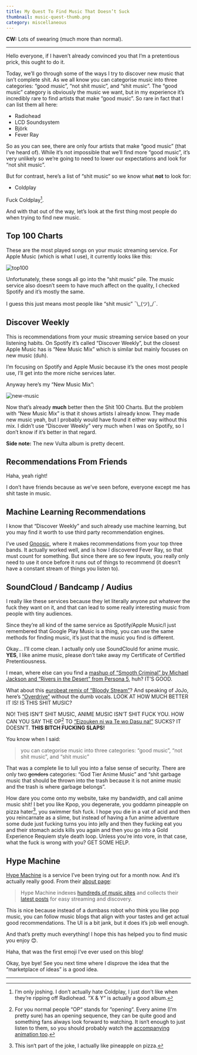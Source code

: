 ```yaml
---
title: My Quest To Find Music That Doesn’t Suck
thumbnail: music-quest-thumb.png
category: miscellaneous
---
```


**CW:** Lots of swearing (much more than normal).

----

Hello everyone, if I haven’t already convinced you that I’m a pretentious prick, this ought to do it.

Today, we’ll go through some of the ways I try to discover new music that isn’t complete shit. As we all know you can categorise music into three categories: “good music”, “not shit music”, and “shit music”. The “good music” category is obviously the music we want, but in my experience it’s incredibly rare to find artists that make “good music”. So rare in fact that I can list them all here:

* Radiohead
* LCD Soundsystem
* Björk
* Fever Ray

So as you can see, there are only four artists that make “good music” (that I’ve heard of). While it’s not impossible that we’ll find more “good music”, it’s very unlikely so we’re going to need to lower our expectations and look for “not shit music”.

But for contrast, here’s a list of “shit music“ so we know what **not** to look for:

* Coldplay

Fuck Coldplay[^1].

And with that out of the way, let’s look at the first thing most people do when trying to find new music.

## Top 100 Charts
These are the most played songs on your music streaming service. For Apple Music (which is what I use), it currently looks like this:

![top100](https://cdn.halcyonnouveau.xyz/blog/img/top100.png)

Unfortunately, these songs all go into the “shit music” pile. The music service also doesn’t seem to have much affect on the quality, I checked Spotify and it’s mostly the same.

I guess this just means most people like “shit music” ¯\\\_(ツ)\_/¯.

## Discover Weekly
This is recommendations from your music streaming service based on your listening habits. On Spotify it’s called “Discover Weekly”, but the closest Apple Music has is “New Music Mix” which is similar but mainly focuses on new music (duh).

I’m focusing on Spotify and Apple Music because it’s the ones most people use, I’ll get into the more niche services later.

Anyway here’s my “New Music Mix”:

![new-music](https://cdn.halcyonnouveau.xyz/blog/img/new-music.png)

Now that’s already **much** better then the Shit 100 Charts. But the problem with “New Music Mix” is that it shows artists I already know. They made new music yeah, but I probably would have found it either way without this mix. I didn’t use “Discover Weekly” very much when I was on Spotify, so I don’t know if it’s better in that regard.

**Side note:** The new Vulta album is pretty decent.

## Recommendations From Friends
Haha, yeah right!

I don’t have friends because as we’ve seen before, everyone except me has shit taste in music.

## Machine Learning Recommendations
I know that “Discover Weekly” and such already use machine learning, but you may find it worth to use third party recommendation engines.

I’ve used [Gnoosic](http://www.gnoosic.com), where it makes recommendations from your top three bands. It actually worked well, and is how I discovered Fever Ray, so that must count for something. But since there are so few inputs, you really only need to use it once before it runs out of things to recommend (it doesn’t have a constant stream of things you listen to).

## SoundCloud / Bandcamp / Audius
I really like these services because they let literally anyone put whatever the fuck they want on it, and that can lead to some really interesting music from people with tiny audiences.

Since they’re all kind of the same service as Spotify/Apple Music/I just remembered that Google Play Music is a thing, you can use the same methods for finding music, it’s just that the music you find is different.

Okay… I’ll come clean. I actually only use SoundClould for anime music. **YES**, I like anime music, please don’t take away my Certificate of Certified Pretentiousness.

I mean, where else can you find a [mashup of “Smooth Criminal” by Michael Jackson and “Rivers in the Desert” from Persona 5](https://soundcloud.com/valdo-terry-642340776/smooth-criminals-in-the-desert), huh? IT’S GOOD.

What about this [eurobeat remix of “Bloody Stream”](https://soundcloud.com/user-198362352/bloody-stream-eurobeat-remix)? And speaking of JoJo, here’s [“Overdrive“](https://soundcloud.com/jammy-dodgem/jojos-bizarre-adventure-overdrive-instrumental) without the dumb vocals. LOOK AT HOW MUCH BETTER IT IS! IS THIS SHIT MUSIC?

NO! THIS ISN’T SHIT MUSIC, ANIME MUSIC ISN’T SHIT FUCK YOU. HOW CAN YOU SAY THE OP[^3] TO [“Eizouken ni wa Te wo Dasu na!”](https://soundcloud.com/the-real-erina-nakiri/01-easy-breezya) SUCKS? IT DOESN’T. **THIS BITCH FUCKING SLAPS!**

You know when I said:

> you can categorise music into three categories: “good music”, “not shit music”, and “shit music”

That was a complete lie to lull you into a false sense of security. There are only two ~~genders~~ categories: “God Tier Anime Music” and “shit garbage music that should be thrown into the trash because it is not anime music and the trash is where garbage belongs”.

How dare you come onto my website, take my bandwidth, and call anime music shit! I bet you like Kpop, you degenerate, you goddamn pineapple on pizza hater[^4], you swimmer fish fuck. I hope you die in a vat of acid and then you reincarnate as a slime, but instead of having a fun anime adventure some dude just fucking turns you into jelly and then they fucking eat you and their stomach acids kills you again and then you go into a Gold Experience Requiem style death loop. Unless you’re into vore, in that case, what the fuck is wrong with you? GET SOME HELP.

## Hype Machine
[Hype Machine](https://hypem.com) is a service I’ve been trying out for a month now. And it’s actually really good. From their [about page](https://hypem.com/about):

> Hype Machine indexes [hundreds of music sites](https://hypem.com/list) and collects their [latest posts](https://hypem.com/) for easy streaming and discovery.

This is nice because instead of a dumbass robot who think you like pop music, you can follow music blogs that align with your tastes and get actual good recommendations. The UI is a bit jank, but it does it’s job well enough.

And that’s pretty much everything! I hope this has helped you to find music you enjoy 😊.

Haha, that was the first emoji I’ve ever used on this blog!

Okay, bye bye! See you next time where I disprove the idea that the “marketplace of ideas” is a good idea.

----

[^1]: I’m only joshing. I don’t actually hate Coldplay, I just don’t like when they’re ripping off Radiohead[^2]. “X & Y“ is actually a good album.

[^2]: Haha, that was another joke. They don’t always rip off Radiohead. Just most of the time, so maybe I do hate Coldplay.

[^3]: For you normal people “OP“ stands for “opening“. Every anime (I‘m pretty sure) has an opening sequence, they can be quite good and something fans always look forward to watching. It isn‘t enough to just listen to them, so you should probably watch the [accompanying animation too](https://www.youtube.com/watch?v=8-91y7BJ8QA).

[^4]: This isn‘t part of the joke, I actually like pineapple on pizza.
